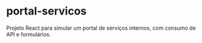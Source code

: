 # portal-servicos
Projeto React para simular um portal de serviços internos, com consumo de API e formulários.
